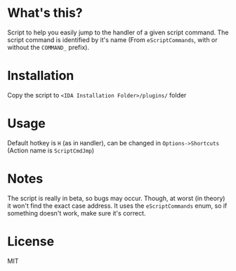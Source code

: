 # What's this?
Script to help you easily jump to the handler of a given script command.
The script command is identified by it's name (From `eScriptCommands`, with or without the `COMMAND_` prefix).

# Installation
Copy the script to  `<IDA Installation Folder>/plugins/` folder

# Usage
Default hotkey is `H` (as in `H`andler), can be changed in `Options->Shortcuts` (Action name is `ScriptCmdJmp`)

# Notes
The script is really in beta, so bugs may occur. Though, at worst (in theory) it won't find the exact case address.
It uses the `eScriptCommands` enum, so if something doesn't work, make sure it's correct.

# License
MIT

